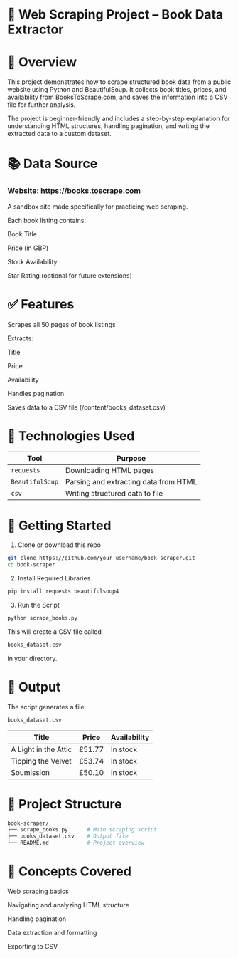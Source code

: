 # 📘 Web Scraping Project – Book Data Extractor
# 🧾 Overview
This project demonstrates how to scrape structured book data from a public website using Python and BeautifulSoup. It collects book titles, prices, and availability from BooksToScrape.com, and saves the information into a CSV file for further analysis.

The project is beginner-friendly and includes a step-by-step explanation for understanding HTML structures, handling pagination, and writing the extracted data to a custom dataset.

# 📚 Data Source
### Website: https://books.toscrape.com
A sandbox site made specifically for practicing web scraping.

Each book listing contains:

Book Title

Price (in GBP)

Stock Availability

Star Rating (optional for future extensions)

# ✅ Features
Scrapes all 50 pages of book listings

Extracts:

Title

Price

Availability

Handles pagination

Saves data to a CSV file (/content/books_dataset.csv)

# 🧰 Technologies Used
| Tool            | Purpose                               |
| --------------- | ------------------------------------- |
| `requests`      | Downloading HTML pages                |
| `BeautifulSoup` | Parsing and extracting data from HTML |
| `csv`           | Writing structured data to file       |

# 🚀 Getting Started
1. Clone or download this repo
```bash
git clone https://github.com/your-username/book-scraper.git
cd book-scraper
```
2. Install Required Libraries
```bash
pip install requests beautifulsoup4
```
3. Run the Script
```bash
python scrape_books.py
```
This will create a CSV file called
```bash
books_dataset.csv
```
in your directory.

# 📁 Output
The script generates a file:
```bash
books_dataset.csv
```
| Title                | Price  | Availability |
| -------------------- | ------ | ------------ |
| A Light in the Attic | £51.77 | In stock     |
| Tipping the Velvet   | £53.74 | In stock     |
| Soumission           | £50.10 | In stock     |


# 📌 Project Structure
```bash
book-scraper/
├── scrape_books.py      # Main scraping script
├── books_dataset.csv    # Output file
└── README.md            # Project overview
```

# 🧠 Concepts Covered
Web scraping basics

Navigating and analyzing HTML structure

Handling pagination

Data extraction and formatting

Exporting to CSV
